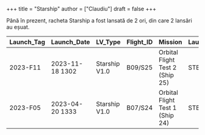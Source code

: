+++
title = "Starship"
author = ["Claudiu"]
draft = false
+++

Până în prezent, racheta Starship a fost lansată de 2 ori, din care 2 lansări au eșuat.

| Launch_Tag | Launch_Date     | LV_Type       | Flight_ID | Mission                         | Launch_Site | Country | Outcome |
|------------|-----------------|---------------|-----------|---------------------------------|-------------|---------|---------|
| 2023-F11   | 2023-11-18 1302 | Starship V1.0 | B09/S25   | Orbital Flight Test 2 (Ship 25) | STB OLP1    | US      | F       |
| 2023-F05   | 2023-04-20 1333 | Starship V1.0 | B07/S24   | Orbital Flight Test 1 (Ship 24) | STB OLP1    | US      | F       |
